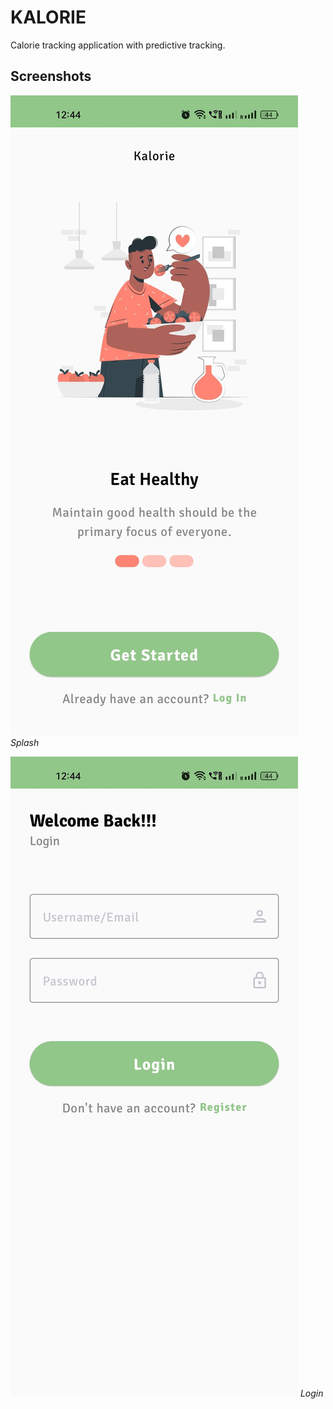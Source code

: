 # KALORIE

Calorie tracking application with predictive tracking.

## Screenshots

![Image 1](https://github.com/pintu236/kalorie-app/blob/main/screenshots/Screenshot_2023-11-27-12-44-30-71_64c71941cb619ecd1273992ee7952cf4.jpg)
*Splash*

![Image 2](https://github.com/pintu236/kalorie-app/blob/main/screenshots/Screenshot_2023-11-27-12-44-34-30_64c71941cb619ecd1273992ee7952cf4.jpg)
*Login*

